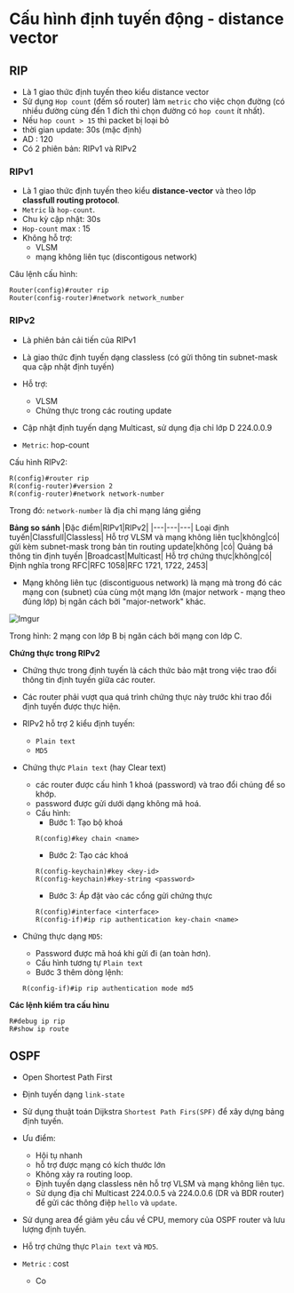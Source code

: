 # Cấu hình định tuyến động - distance vector

## RIP
- Là 1 giao thức định tuyến theo kiểu distance vector
- Sử dụng `Hop count` (đếm số router) làm `metric` cho việc chọn đường (có nhiều đường cùng đến 1 đích thì chọn đường có `hop count` ít nhất).
- Nếu `hop count > 15` thì packet bị loại bỏ
- thời gian update: 30s (mặc định)
- AD : 120
- Có 2 phiên bản: RIPv1 và RIPv2

### RIPv1
- Là 1 giao thức định tuyến theo kiểu **distance-vector** và theo lớp **classfull routing protocol**.
- `Metric` là `hop-count`.
- Chu kỳ cập nhật: 30s
- `Hop-count` max : 15
- Không hỗ trợ:
  - VLSM
  - mạng không liên tục (discontigous network)

Câu lệnh cấu hình:
```
Router(config)#router rip
Router(config-router)#network network_number
```

### RIPv2
- Là phiên bản cải tiến của RIPv1
- Là giao thức định tuyến dạng classless (có gửi thông tin subnet-mask qua cập nhật định tuyến)
- Hỗ trợ:
  - VLSM
  - Chứng thực trong các routing update
- Cập nhật định tuyến dạng Multicast, sử dụng địa chỉ lớp D 224.0.0.9

- `Metric`: hop-count

Cấu hình RIPv2:
```
R(config)#router rip
R(config-router)#version 2
R(config-router)#network network-number
```
Trong đó: `network-number` là địa chỉ mạng láng giềng

**Bảng so sánh**
|Đặc điểm|RIPv1|RIPv2|
|---|---|---|
Loại định tuyến|Classfull|Classless|
Hỗ trợ VLSM và mạng không liên tục|không|có|
gửi kèm subnet-mask trong bản tin routing update|không |có|
Quảng bá thông tin định tuyến |Broadcast|Multicast|
Hỗ trợ chứng thực|không|có|
Định nghĩa trong RFC|RFC 1058|RFC 1721, 1722, 2453|

- Mạng không liên tục (discontiguous network) là mạng mà trong đó các mạng con (subnet) của cùng một mạng lớn (major network - mạng theo đúng lớp) bị ngăn cách bởi "major-network" khác.

![Imgur](https://i.imgur.com/frARUQO.png)

Trong hình: 2 mạng con lớp B bị ngăn cách bởi mạng con lớp C.

**Chứng thực trong RIPv2**
- Chứng thực trong định tuyến là cách thức bảo mật trong việc trao đổi thông tin định tuyến giữa các router.
- Các router phải vượt qua quá trình chứng thực này trước khi trao đổi định tuyến được thực hiện.
- RIPv2 hỗ trợ 2 kiểu định tuyến:
  - `Plain text`
  - `MD5`

- Chứng thực `Plain text` (hay Clear text)
  - các router được cấu hình 1 khoá (password) và trao đổi chúng để so khớp.
  - password được gửi dưới dạng không mã hoá.
  - Cấu hình:
    - Bước 1: Tạo bộ khoá
    ```
    R(config)#key chain <name>
    ```
    - Bước 2: Tạo các khoá
    ```
    R(config-keychain)#key <key-id>
    R(config-keychain)#key-string <password>
    ```
    - Bước 3: Áp đặt vào các cổng gửi chứng thực
    ```
    R(config)#interface <interface>
    R(config-if)#ip rip authentication key-chain <name>
    ```
- Chứng thực dạng `MD5`:
  - Password được mã hoá khi gửi đi (an toàn hơn).
  - Cấu hình tương tự `Plain text`
  - Bước 3 thêm dòng lệnh:
  ```
  R(config-if)#ip rip authentication mode md5
  ```

**Các lệnh kiểm tra cấu hìnu**
```
R#debug ip rip
R#show ip route
```

## OSPF
- Open Shortest Path First
- Định tuyến dạng `link-state`
- Sử dụng thuật toán Dijkstra `Shortest Path Firs(SPF)` để xây dựng bảng định tuyến.

- Ưu điểm:
  - Hội tụ nhanh
  - hỗ trợ được mạng có kích thước lớn
  - Không xảy ra routing loop.
  - Định tuyến dạng classless nên hỗ trợ VLSM và mạng không liên tục.
  - Sử dụng địa chỉ Multicast 224.0.0.5 và 224.0.0.6 (DR và BDR router) để gửi các thông điệp `hello` và `update`.

- Sử dụng area để giảm yêu cầu về CPU, memory của OSPF router và lưu lượng định tuyến.
- Hỗ trợ chứng thực `Plain text` và `MD5`.
- `Metric` : cost
  - Co
